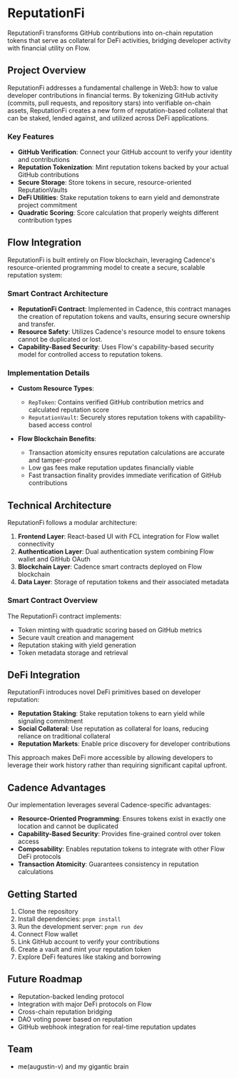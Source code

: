 # ReputationFi

ReputationFi transforms GitHub contributions into on-chain reputation tokens that serve as collateral for DeFi activities, bridging developer activity with financial utility on Flow.

## Project Overview

ReputationFi addresses a fundamental challenge in Web3: how to value developer contributions in financial terms. By tokenizing GitHub activity (commits, pull requests, and repository stars) into verifiable on-chain assets, ReputationFi creates a new form of reputation-based collateral that can be staked, lended against, and utilized across DeFi applications.

### Key Features

- **GitHub Verification**: Connect your GitHub account to verify your identity and contributions
- **Reputation Tokenization**: Mint reputation tokens backed by your actual GitHub contributions
- **Secure Storage**: Store tokens in secure, resource-oriented ReputationVaults
- **DeFi Utilities**: Stake reputation tokens to earn yield and demonstrate project commitment
- **Quadratic Scoring**: Score calculation that properly weights different contribution types

## Flow Integration

ReputationFi is built entirely on Flow blockchain, leveraging Cadence's resource-oriented programming model to create a secure, scalable reputation system:

### Smart Contract Architecture

- **ReputationFi Contract**: Implemented in Cadence, this contract manages the creation of reputation tokens and vaults, ensuring secure ownership and transfer.
- **Resource Safety**: Utilizes Cadence's resource model to ensure tokens cannot be duplicated or lost.
- **Capability-Based Security**: Uses Flow's capability-based security model for controlled access to reputation tokens.

### Implementation Details

- **Custom Resource Types**:
  - `RepToken`: Contains verified GitHub contribution metrics and calculated reputation score
  - `ReputationVault`: Securely stores reputation tokens with capability-based access control

- **Flow Blockchain Benefits**:
  - Transaction atomicity ensures reputation calculations are accurate and tamper-proof
  - Low gas fees make reputation updates financially viable
  - Fast transaction finality provides immediate verification of GitHub contributions

## Technical Architecture

ReputationFi follows a modular architecture:

1. **Frontend Layer**: React-based UI with FCL integration for Flow wallet connectivity
2. **Authentication Layer**: Dual authentication system combining Flow wallet and GitHub OAuth
3. **Blockchain Layer**: Cadence smart contracts deployed on Flow blockchain
4. **Data Layer**: Storage of reputation tokens and their associated metadata

### Smart Contract Overview

The ReputationFi contract implements:

- Token minting with quadratic scoring based on GitHub metrics
- Secure vault creation and management
- Reputation staking with yield generation
- Token metadata storage and retrieval

## DeFi Integration

ReputationFi introduces novel DeFi primitives based on developer reputation:

- **Reputation Staking**: Stake reputation tokens to earn yield while signaling commitment
- **Social Collateral**: Use reputation as collateral for loans, reducing reliance on traditional collateral
- **Reputation Markets**: Enable price discovery for developer contributions

This approach makes DeFi more accessible by allowing developers to leverage their work history rather than requiring significant capital upfront.

## Cadence Advantages

Our implementation leverages several Cadence-specific advantages:

- **Resource-Oriented Programming**: Ensures tokens exist in exactly one location and cannot be duplicated
- **Capability-Based Security**: Provides fine-grained control over token access
- **Composability**: Enables reputation tokens to integrate with other Flow DeFi protocols
- **Transaction Atomicity**: Guarantees consistency in reputation calculations

## Getting Started

1. Clone the repository
2. Install dependencies: `pnpm install`
3. Run the development server: `pnpm run dev`
4. Connect Flow wallet
5. Link GitHub account to verify your contributions
6. Create a vault and mint your reputation token
7. Explore DeFi features like staking and borrowing

## Future Roadmap

- Reputation-backed lending protocol
- Integration with major DeFi protocols on Flow
- Cross-chain reputation bridging
- DAO voting power based on reputation
- GitHub webhook integration for real-time reputation updates

## Team

- me(augustin-v) and my gigantic brain
